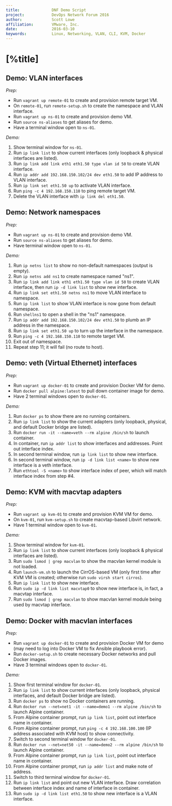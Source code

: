 ```yaml
---
title:              DNF Demo Script  
project:            DevOps Network Forum 2016  
author:             Scott Lowe  
affiliation:        VMware, Inc.  
date:               2016-03-10  
keywords:           Linux, Networking, VLAN, CLI, KVM, Docker  
---
```


# [%title]

## Demo: VLAN interfaces

_Prep:_

* Run `vagrant up remote-01` to create and provision remote target VM.
* On `remote-01`, run `remote-setup.sh` to create the namespace and VLAN interface.
* Run `vagrant up ns-01` to create and provision demo VM.
* Run `source ns-aliases` to get aliases for demo.
* Have a terminal window open to `ns-01`.

_Demo:_

1. Show terminal window for `ns-01`.
2. Run `ip link list` to show current interfaces (only loopback & physical interfaces are listed).
3. Run `ip link add link eth1 eth1.50 type vlan id 50` to create VLAN interface.
4. Run `ip addr add 192.168.150.102/24 dev eth1.50` to add IP address to VLAN interface.
5. Run `ip link set eth1.50 up` to activate VLAN interface.
6. Run `ping -c 4 192.168.150.110` to ping remote target VM.
7. Delete the VLAN interface with `ip link del eth1.50`.

## Demo: Network namespaces

_Prep:_

* Run `vagrant up ns-01` to create and provision demo VM.
* Run `source ns-aliases` to get aliases for demo.
* Have terminal window open to `ns-01`.

_Demo:_

1. Run `ip netns list` to show no non-default namespaces (output is empty).
2. Run `ip netns add ns1` to create namespace named "ns1".
3. Run `ip link add link eth1 eth1.50 type vlan id 50` to create VLAN interface, then run `ip -d link list` to show new interface.
4. Run `ip link set eth1.50 netns ns1` to move VLAN interface to namespace.
5. Run `ip link list` to show VLAN interface is now gone from default namespace.
6. Run `shellns1` to open a shell in the "ns1" namespace.
7. Run `ip addr add 192.168.150.102/24 dev eth1.50` to plumb an IP address in the namespace.
8. Run `ip link set eth1.50 up` to turn up the interface in the namespace.
9. Run `ping -c 4 192.168.150.110` to remote target VM.
10. Exit out of namespace.
11. Repeat step 11; it will fail (no route to host).

## Demo: veth (Virtual Ethernet) interfaces

_Prep:_

* Run `vagrant up docker-01` to create and provision Docker VM for demo.
* Run `docker pull alpine:latest` to pull down container image for demo.
* Have 2 terminal windows open to `docker-01`.

_Demo:_

1. Run `docker ps` to show there are no running containers.
2. Run `ip link list` to show the current adapters (only loopback, physical, and default Docker bridge are listed).
3. Run `docker run -it --name=veth --rm alpine /bin/sh` to launch container.
4. In container, run `ip addr list` to show interfaces and addresses. Point out interface index.
5. In second terminal window, run `ip link list` to show new interface.
6. In second terminal window, run `ip -d link list <name>` to show new interface is a veth interface.
7. Run `ethtool -S <name>` to show interface index of peer, which will match interface index from step #4.

## Demo: KVM with macvtap adapters

_Prep:_

* Run `vagrant up kvm-01` to create and provision KVM VM for demo.
* On `kvm-01`, run `kvm-setup.sh` to create macvtap-based Libvirt network.
* Have 1 terminal window open to `kvm-01`.

_Demo:_

1. Show terminal window for `kvm-01`.
2. Run `ip link list` to show current interfaces (only loopback & physical interfaces are listed).
3. Run `sudo lsmod | grep macvlan` to show the macvlan kernel module is not loaded.
4. Run `launch-vm.sh` to launch the CirrOS-based VM (only first time after KVM VM is created; otherwise run `sudo virsh start cirros`).
5. Run `ip link list` to show new interface.
6. Run `sudo ip -d link list macvtap0` to show new interface is, in fact, a macvtap interface.
7. Run `sudo lsmod | grep macvlan` to show macvlan kernel module being used by macvtap interface.

## Demo: Docker with macvlan interfaces

_Prep:_

* Run `vagrant up docker-01` to create and provision Docker VM for demo (may need to log into Docker VM to fix Ansible playbook error).
* Run `docker-setup.sh` to create necessary Docker networks and pull Docker images.
* Have 3 terminal windows open to `docker-01`.

_Demo:_

1. Show first terminal window for `docker-01`.
2. Run `ip link list` to show current interfaces (only loopback, physical interfaces, and default Docker bridge are listed).
3. Run `docker ps` to show no Docker containers are running.
4. Run `docker run --net=net1 -it --name=demo1 --rm alpine /bin/sh` to launch Alpine container.
5. From Alpine container prompt, run `ip link list`, point out interface name in container.
6. From Alpine container prompt, run `ping -c 4 192.168.100.100` (IP address associated with KVM host) to show connectivity.
7. Switch to second terminal window for `docker-01`.
8. Run `docker run --net=net50 -it --name=demo2 --rm alpine /bin/sh` to launch Alpine container.
9. From Alpine container prompt, run `ip link list`, point out interface name in container.
10. From Alpine container prompt, run `ip addr list` and make note of address.
11. Switch to third terminal window for `docker-01`.
12. Run `ip link list` and point out new VLAN interface. Draw correlation between interface index and name of interface in container.
13. Run `sudo ip -d link list eth1.50` to show new interface is a VLAN interface.
